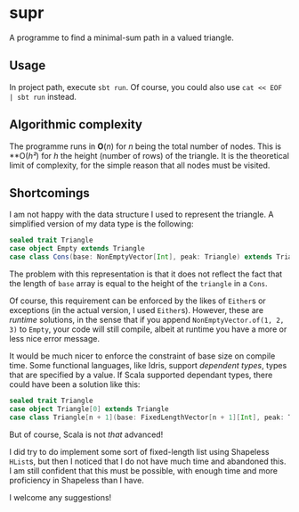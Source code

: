 # supr
A programme to find a minimal-sum path in a valued triangle.

## Usage
In project path, execute `sbt run`. 
Of course, you could also use `cat << EOF | sbt run` instead.

## Algorithmic complexity
The programme runs in **O**(_n_) for _n_ being the total number of nodes.
This is **O(_h²_) for _h_ the height (number of rows) of the triangle.
It is the theoretical limit of complexity, 
for the simple reason that all nodes must be visited.

## Shortcomings
I am not happy with the data structure I used to represent the triangle.
A simplified version of my data type is the following:
```scala
sealed trait Triangle
case object Empty extends Triangle
case class Cons(base: NonEmptyVector[Int], peak: Triangle) extends Triangle
```
The problem with this representation is that it does not reflect the fact that 
the length of `base` array is equal to the height of the `triangle` in a `Cons`.

Of course, this requirement can be enforced by the likes of `Either`s or exceptions
(in the actual version, I used `Either`s).
However, these are _runtime_ solutions, in the sense that
if you append `NonEmptyVector.of(1, 2, 3)` to `Empty`, your code will still compile,
albeit at runtime you have a more or less nice error message.

It would be much nicer to enforce the constraint of base size on compile time.
Some functional languages, like Idris, support _dependent types_,
types that are specified by a value.
If Scala supported dependant types, 
there could have been a solution like this:
```scala
sealed trait Triangle
case object Triangle[0] extends Triangle
case class Triangle[n + 1](base: FixedLengthVector[n + 1][Int], peak: Triangle[n]) extends Triangle
```
But of course, Scala is not _that_ advanced!

I did try to do implement some sort of fixed-length list using Shapeless `HList`s, 
but then I noticed that I do not have much time and abandoned this.
I am still confident that this must be possible, 
with enough time and more proficiency in Shapeless than I have.

I welcome any suggestions!